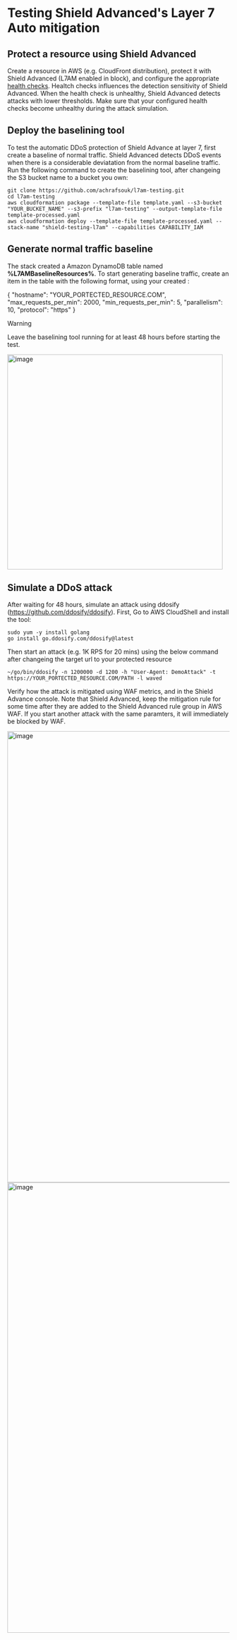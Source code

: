 # Testing Shield Advanced's Layer 7 Auto mitigation

## Protect a resource using Shield Advanced

Create a resource in AWS (e.g. CloudFront distribution), protect it with Shield Advanced (L7AM enabled in block), and configure the appropriate [health checks](https://docs.aws.amazon.com/waf/latest/developerguide/health-checks-metrics.html#health-checks-metrics-common). Healtch checks influences the detection sensitivity of Shield Advanced. When the health check is unhealthy, Shield Advanced detects attacks with lower thresholds. Make sure that your configured health checks become unhealthy during the attack simulation.

## Deploy the baselining tool

To test the automatic DDoS protection of Shield Advance at layer 7, first create a baseline of normal traffic. Shield Advanced detects DDoS events when there is a considerable deviatation from the normal baseline traffic. Run the following command to create the baselining tool, after changeing the S3 bucket name to a bucket you own:

```
git clone https://github.com/achrafsouk/l7am-testing.git
cd l7am-testing
aws cloudformation package --template-file template.yaml --s3-bucket "YOUR_BUCKET_NAME" --s3-prefix "l7am-testing" --output-template-file template-processed.yaml
aws cloudformation deploy --template-file template-processed.yaml --stack-name "shield-testing-l7am" --capabilities CAPABILITY_IAM
```

## Generate normal traffic baseline

The stack created a Amazon DynamoDB table named **%L7AMBaselineResources%**. To start generating baseline traffic, create an item in the table with the following format, using your created :

{
 "hostname": "YOUR_PORTECTED_RESOURCE.COM",
 "max_requests_per_min": 2000,
 "min_requests_per_min": 5,
 "parallelism": 10,
 "protocol": "https"
}

> [!WARNING]
> Leave the baselining tool running for at least 48 hours before starting the test.

<img width="488" alt="image" src="https://github.com/user-attachments/assets/04060340-2662-400d-8dba-2fb708014cb3" />


## Simulate a DDoS attack

After waiting for 48 hours, simulate an attack using ddosify (https://github.com/ddosify/ddosify). First, Go to AWS CloudShell and install the tool:

```
sudo yum -y install golang
go install go.ddosify.com/ddosify@latest
```
Then start an attack (e.g. 1K RPS for 20 mins) using the below command after changeing the target url to your protected resource 

```
~/go/bin/ddosify -n 1200000 -d 1200 -h "User-Agent: DemoAttack" -t https://YOUR_PORTECTED_RESOURCE.COM/PATH -l waved
```

Verify how the attack is mitigated using WAF metrics, and in the Shield Advance console. Note that Shield Advanced, keep the mitigation rule for some time after they are added to the Shield Advanced rule group in AWS WAF. If you start another attack with the same paramters, it will immediately be blocked by WAF.


<img width="1024" alt="image" src="https://github.com/user-attachments/assets/c7a67882-6f27-44e9-a9a7-facc32882625" />
<img width="1022" alt="image" src="https://github.com/user-attachments/assets/b1f907ff-4d51-40b9-aa54-15008f570bbe" />



